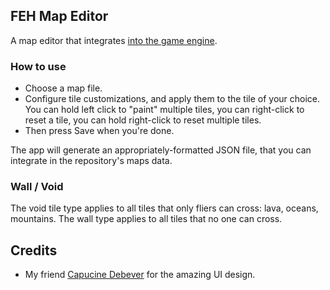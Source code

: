 ## FEH Map Editor

A map editor that integrates [into the game engine](https://github.com/mk360/feh-battles).

### How to use

- Choose a map file.
- Configure tile customizations, and apply them to the tile of your choice. You can hold left click to "paint" multiple tiles, you can right-click to reset a tile, you can hold right-click to reset multiple tiles.
- Then press Save when you're done.

The app will generate an appropriately-formatted JSON file, that you can integrate in the repository's maps data.

### Wall / Void

The void tile type applies to all tiles that only fliers can cross: lava, oceans, mountains. The wall type applies to all tiles that no one can cross.

## Credits

- My friend [Capucine Debever](https://www.linkedin.com/in/capucine-debever-576055200) for the amazing UI design.
